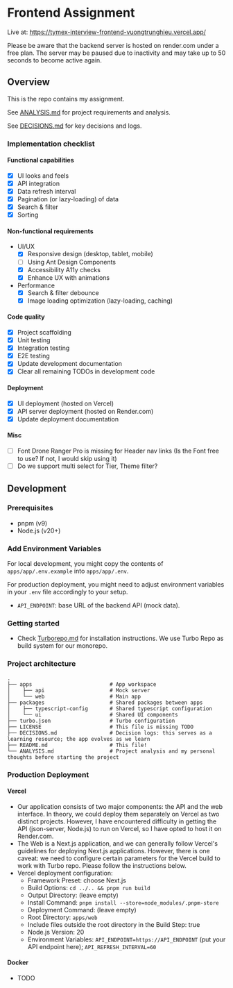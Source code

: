 # Frontend Assignment

Live at: https://tymex-interview-frontend-vuongtrunghieu.vercel.app/

Please be aware that the backend server is hosted on render.com under a free plan. The server may be paused due to
inactivity and may take up to 50 seconds to become active again.

## Overview

This is the repo contains my assignment.

See [ANALYSIS.md](./ANALYSIS.md) for project requirements and analysis.

See [DECISIONS.md](./DECISIONS.md) for key decisions and logs.

### Implementation checklist

#### Functional capabilities

- [x] UI looks and feels
- [x] API integration
- [x] Data refresh interval
- [x] Pagination (or lazy-loading) of data
- [x] Search & filter
- [x] Sorting

#### Non-functional requirements

- UI/UX
    + [x] Responsive design (desktop, tablet, mobile)
    + [ ] Using Ant Design Components
    + [x] Accessibility A11y checks
    + [x] Enhance UX with animations
- Performance
    + [x] Search & filter debounce
    + [x] Image loading optimization (lazy-loading, caching)

#### Code quality

- [x] Project scaffolding
- [x] Unit testing
- [x] Integration testing
- [x] E2E testing
- [x] Update development documentation
- [x] Clear all remaining TODOs in development code

#### Deployment

- [x] UI deployment (hosted on Vercel)
- [x] API server deployment (hosted on Render.com)
- [x] Update deployment documentation

#### Misc

- [ ] Font Drone Ranger Pro is missing for Header nav links (Is the Font free to use? If not, I would skip using it)
- [ ] Do we support multi select for Tier, Theme filter?

## Development

### Prerequisites

- pnpm (v9)
- Node.js (v20+)

### Add Environment Variables

For local development, you might copy the contents of `apps/app/.env.example` into `apps/app/.env`.

For production deployment, you might need to adjust environment variables in your `.env` file accordingly to your setup.

- `API_ENDPOINT`: base URL of the backend API (mock data).

### Getting started

- Check [Turborepo.md](./Turborepo.md) for installation instructions. We use Turbo Repo as build system for our
  monorepo.

### Project architecture

```text
.
├── apps                         # App workspace
│    ├── api                     # Mock server
│    └── web                     # Main app
├── packages                     # Shared packages between apps
│    ├── typescript-config       # Shared typescript configuration
│    └── ui                      # Shared UI components
├── turbo.json                   # Turbo configuration
├── LICENSE                      # This file is missing TODO
├── DECISIONS.md                 # Decision logs: this serves as a learning resource; the app evolves as we learn
├── README.md                    # This file!
└── ANALYSIS.md                  # Project analysis and my personal thoughts before starting the project
```

### Production Deployment

#### Vercel

- Our application consists of two major components: the API and the web interface. In theory, we could deploy them
  separately on Vercel as two distinct projects. However, I have encountered difficulty in getting the API (json-server,
  Node.js) to run on Vercel, so I have opted to host it on Render.com.
- The Web is a Next.js application, and we can generally follow Vercel's guidelines for deploying Next.js
  applications. However, there is one caveat: we need to configure certain parameters for the Vercel build to work with
  Turbo repo. Please follow the instructions below.
- Vercel deployment configuration:
    + Framework Preset: choose Next.js
    + Build Options: `cd ../.. && pnpm run build`
    + Output Directory: (leave empty)
    + Install Command: `pnpm install --store=node_modules/.pnpm-store`
    + Deployment Command: (leave empty)
    + Root Directory: `apps/web`
    + Include files outside the root directory in the Build Step: true
    + Node.js Version: 20
    + Environment Variables: `API_ENDPOINT=https://API_ENDPOINT` (put your API endpoint here); `API_REFRESH_INTERVAL=60`

#### Docker

- TODO